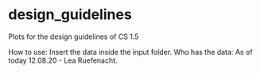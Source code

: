 # design_guidelines
Plots for the design guidelines of CS 1.5

How to use: Insert the data inside the input folder.
Who has the data: As of today 12.08.20 - Lea Ruefenacht.
